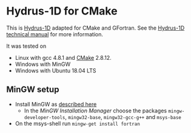 # Hydrus-1D for CMake

This is [Hydrus-1D](http://www.pc-progress.com/en/Default.aspx?hydrus-1d) adapted for CMake and GFortran. See the [Hydrus-1D technical manual](http://www.pc-progress.com/Downloads/Pgm_hydrus1D/HYDRUS1D-4.08.pdf) for more information.

It was tested on

- Linux with gcc 4.8.1 and [CMake](http://cmake.org) 2.8.12.
- Windows with MinGW
- Windows with Ubuntu 18.04 LTS

## MinGW setup

- Install MinGW as [described here](http://www.mingw.org/wiki/Getting_Started)
  - In the *MinGW Installation Manager* choose the packages `mingw-developer-tools`, `mingw32-base`, `mingw32-gcc-g++` and `msys-base`
- On the msys-shell run `mingw-get install fortran`


